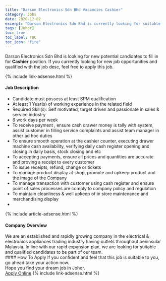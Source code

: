 ```yaml
---
title: "Darson Electronics Sdn Bhd Vacancies Cashier" 
category: Jobs 
date: 2020-12-02 
excerpt: "Darson Electronics Sdn Bhd is currently looking for suitable person to fill in the Cashier which positioned at Johor" 
tags: [Johor] 
toc: true 
toc_label: TOC 
toc_icon: "fire" 
--- 
```


<p>Darson Electronics Sdn Bhd is looking for new potential candidates to fill in for <b>Cashier</b> position. If you currently looking for new job opportunities and qualified with the job desc, feel free to apply this job.
</p>{% include link-adsense.html %} 
<div><div><div><h4>Job Description</h4></div></div><div><div><span><div><ul><li>Candidate must possess at least SPM qualification</li><li>At least 1 Year(s) of working experience in the related field</li><li>Required Skill(s): Self motivated, target driven and passionate in sales &amp; service industry</li><li>6 work days per week</li><li>To receive payment , ensure cash drawer money is tally with system, assist customer in filling service complaints and assist team manager in other ad hoc duties</li><li>To ensure smooth operation at the cashier counter, executing drawer machine cash availability, verifying daily cash register opening and closing in daily basis, stock closing and etc</li><li>To accepting payments, ensure all prices and quantities are accurate and proving a receipt to every customer</li><li>To issue receipts, refund, change or tickets</li><li>To manage product display at shop, promote and upkeep product and the image of the Company</li><li>To manage transaction with customer using cash register and ensure point of sales processes are comply to company policy and regulation</li><li>To maintain cleanliness &amp; well upkeep of in store maintenance and merchandising display</li><li><br></li></ul></div></span></div></div></div> 
{% include article-adsense.html %} 
<div><div><div><h4>Company Overview</h4></div></div><div><div><span><div><div>We are an established and rapidly growing company in the electrical &amp; electronics appliances trading industry having outlets throughout peninsular Malaysia. In line with our rapid expansion plan, we are looking for suitable and qualified candidates to be part of our team.</div></div></span></div></div></div> 
#### How To Apply 
If you confident and feel that this job is suitable to you, go ahead take your action now. <br/> 
Hope you find your dream job in Johor. <br/> 
<a href="https://www.jobstreet.com.my/en/job/cashier-4435254?jobId=jobstreet-my-job-4435254&sectionRank=13&token=0~00ff35fb-b46d-4d5f-89c9-b99fbaa80f19&fr=SRP%20View%20In%20New%20Ta" class="btn btn--info" target="_blank" rel="nofollow noopenner">Apply Online</a> 
{% include link-adsense.html %} 